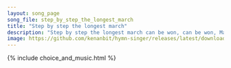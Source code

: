 ```yaml
---
layout: song_page
song_file: step_by_step_the_longest_march
title: "Step by step the longest march"
description: "Step by step the longest march can be won, can be won, Many stones can form an arch, singly none, singly none. And by union what we will can be accomp... english secular 3part chords"
image: https://github.com/kenanbit/hymn-singer/releases/latest/download/step_by_step_the_longest_march-trad.png
---
```


{% include choice_and_music.html %}